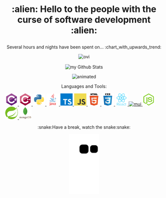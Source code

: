 <h1 align="center">
:alien: Hello to the people with the curse of software development :alien:</p>
</h1>

<p align="center">
Several hours and nights have been spent on... :chart_with_upwards_trend:
 </p>
<p align="center">
<img src="https://github-readme-stats.vercel.app/api/top-langs?username=UO270762&show_icons=true&locale=en&layout=compact&theme=chartreuse-dark" alt="ovi" />
</p>
 
 <p align="center">
 <img align="center" src="https://github-readme-stats.vercel.app/api?username=UO270762&show_icons=true&theme=merko" alt="my Github Stats"/>
 </p>

<p align="center">
  <img src="https://c.tenor.com/KsvZ1G5XL1UAAAAC/drake-computer.gif" alt="animated" />
</p>

<p align="center">
Languages and Tools:
</p>
<a href="https://docs.microsoft.com/es-es/dotnet/csharp/tour-of-csharp/" target="_blank"> <img src="https://raw.githubusercontent.com/devicons/devicon/master/icons/csharp/csharp-original.svg" alt="csharp" width="40" height="40"/> </a>
  <a href="https://www.w3schools.com/cpp/" target="_blank"> <img src="https://raw.githubusercontent.com/devicons/devicon/master/icons/cplusplus/cplusplus-original.svg" alt="cplusplus" width="40" height="40"/> </a>
   <a href="https://www.python.org" target="_blank"> <img src="https://raw.githubusercontent.com/devicons/devicon/master/icons/python/python-original.svg" alt="python" width="40" height="40"/> </a> 
 <a href="https://www.java.com/es/" target="_blank"> <img src="https://raw.githubusercontent.com/devicons/devicon/master/icons/java/java-original-wordmark.svg" alt="java" width="40" height="40"/> </a>
 <a href="https://www.typescriptlang.org/" target="_blank"> <img src="https://raw.githubusercontent.com/devicons/devicon/master/icons/typescript/typescript-original.svg" alt="typescript" width="40" height="40"/> </a> 
 <a href="https://developer.mozilla.org/en-US/docs/Web/JavaScript" target="_blank"> <img src="https://raw.githubusercontent.com/devicons/devicon/master/icons/javascript/javascript-original.svg" alt="javascript" width="40" height="40"/> </a> 
 <a href="https://dev.w3.org/html5/spec-LC/" target="_blank"> <img src="https://raw.githubusercontent.com/devicons/devicon/master/icons/html5/html5-original-wordmark.svg" alt="html5" width="40" height="40"/> </a>
 <a href="https://www.w3.org/standards/webdesign/htmlcss" target="_blank"> <img src="https://raw.githubusercontent.com/devicons/devicon/master/icons/css3/css3-original-wordmark.svg" alt="css3" width="40" height="40"/> </a>
 <a href="https://reactjs.org/" target="_blank"> <img src="https://raw.githubusercontent.com/devicons/devicon/master/icons/react/react-original-wordmark.svg" alt="react" width="40" height="40"/> </a>
 <a href="https://mui.com/" target="_blank"> <img src="https://raw.githubusercontent.com/devicons/devicon/master/icons/materialui/material-original.svg" alt="mui" width="40" height="40"/> </a>
 <a href="https://nodejs.org/es/" target="_blank"> <img src="https://raw.githubusercontent.com/devicons/devicon/master/icons/nodejs/nodejs-original.svg" alt="nodejs" width="40" height="40"/> </a>
 <a href="https://spring.io/projects/spring-boot" target="_blank"> <img src="https://raw.githubusercontent.com/devicons/devicon/master/icons/spring/spring-original.svg" alt="spring" width="40" height="40"/> </a>
<a href="https://www.mongodb.com/" target="_blank"> <img src="https://raw.githubusercontent.com/devicons/devicon/master/icons/mongodb/mongodb-original-wordmark.svg" alt="mongo" width="40" height="40"/> </a>
</p>
<p align="center">
:snake:Have a break, watch the snake:snake:
 </p>
 
 <p align="center">
  <img src="https://github.com/UO270762/UO270762/blob/output/github-contribution-grid-snake.svg" alt="animated" />
</p>

